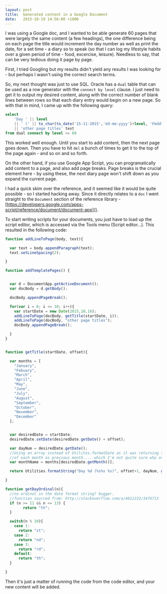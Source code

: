 ```yaml
---
layout: post
title:  Generated content in a Google Document
date:   2015-10-19 14:56:00 +1000
---
```


I was using a Google doc, and I wanted to be able generate 60 pages that were largely the same content (a few headings), the one difference being on each page the title would increment the day number as well as print the date, for a set time - a diary so to speak (so that I can log my lifestyle habits over a given period of time - food, excercise, leisure). Needless to say, that can be very tedious doing it page by page.

First, I tried Googling but my results didn't yield any results I was looking for - but perhaps I wasn't using the correct search terms.

So, my next thought was just to use SQL. Oracle has a `dual` table that can be used as a row generator with the `connect by level` clause. I just need to get it to output my desired content, along with the correct number of blank lines between rows so that each diary entry would begin on a new page. So with that in mind, I came up with the following query:

```SQL
select
    'Day ' || level
    || ' (' || to_char(to_date('15-11-2015','dd-mm-yyyy')+level, 'Fmddth Month YYYY') || ')'
    || 'other page titles' text
from dual connect by level <= 60
```

This worked well enough. Until you start to add content, then the next page goes down. Then you have to hit `del` a bunch of times to get it to the top of the page again - and so on and so forth.

On the other hand, if you use Google App Script, you can programatically add content to a page, and also add page breaks. Page breaks is the crucial element here - by using these, the next diary page won't shift down as you expand the current page.

I had a quick skim over the reference, and it seemed like it would be quite possible - so I started hacking away. Since it directly relates to a `doc` I went straight to the `Document` section of the reference library - [https://developers.google.com/apps-script/reference/document/document-app]().

To start writing scripts for your documents, you just have to load up the script editor, which is accessed via the Tools menu (Script editor...). This resulted in the following code:

```js
function addLineToPage(body, text){

  var text = body.appendParagraph(text);
  text.setLineSpacing(2);

}

function addTemplatePages() {


  var d = DocumentApp.getActiveDocument();
  var docBody = d.getBody();

  docBody.appendPageBreak();

  for(var i = 0; i <= 10; i++){
    var startDate = new Date(2015,10,16);
    addLineToPage(docBody, getTitle(startDate, i));
    addLineToPage(docBody, "other page titles");
    docBody.appendPageBreak();

  }
}


function getTitle(startDate, offset){

  var months = [
    "January",
    "Febuary",
    "March",
    "April",
    "May",
    "June",
    "July",
    "August",
    "September",
    "October",
    "November",
    "December"
  ];


  var desiredDate = startDate;
  desiredDate.setDate(desiredDate.getDate() + offset);

  var dayNum = desiredDate.getDate();
  //Using an array instead of Utilites.formatDate as it was returning the first
  //of each month as previous month.... which I'm not quite sure why at this stage
  var monthName = months[desiredDate.getMonth()];

  return Utilities.formatString("Day %d (%s%s %s)", offset+1, dayNum, getDayOrdinal(dayNum), monthName);

}

function getDayOrdinal(n){
  //no ordinal in the date format string? bugger.
  //function sourced from: http://stackoverflow.com/a/4011232/3476713
  if (n >= 11 && n <= 13) {
        return "th";  
  }

  switch(n % 10){
    case 1:
      return "st";
    case 2:
      return "nd";
    case 3:
      return "rd";
    default:
      return "th";
  }

}
```

Then it's just a matter of running the code from the code editor, and your new content will be added.
